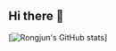 ## Hi there 👋

[![Rongjun's GitHub stats](https://github-readme-stats.vercel.app/api?username=Rongjun-ANU&count_private=true&show_icons=true)]

<!--
**Rongjun-ANU/Rongjun-ANU** is a ✨ _special_ ✨ repository because its `README.md` (this file) appears on your GitHub profile.

Here are some ideas to get you started:

- 🔭 I’m currently working on ...
- 🌱 I’m currently learning ...
- 👯 I’m looking to collaborate on ...
- 🤔 I’m looking for help with ...
- 💬 Ask me about ...
- 📫 How to reach me: ...
- 😄 Pronouns: ...
- ⚡ Fun fact: ...
-->
